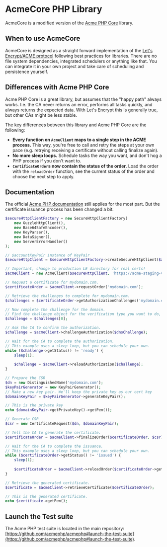 # AcmeCore PHP Library

AcmeCore is a modified version of the [Acme PHP Core](https://github.com/acmephp/core) library.

## When to use AcmeCore

AcmeCore is designed as a straight forward implementation of the [Let's Encrypt/ACME protocol](https://github.com/letsencrypt/acme-spec) following best practices for libraries. There are no file system dependencies, integrated schedulers or anything like that. You can integrate it in your own project and take care of scheduling and persistence yourself.

## Differences with Acme PHP Core

Acme PHP Core is a great library, but assumes that the "happy path" always works. I.e. the CA never returns an error, performs all tasks quickly, and always returns the expected data. With Let's Encrypt this is generally true, but other CAs might be less stable.

The key differences between this library and Acme PHP Core are the following:

- **Every function on `AcmeClient` maps to a single step in the ACME process.** This way, you're free to call and retry the steps at your own pace (e.g. retrying receiving a certificate without calling finalize again).
- **No more sleep loops.** Schedule tasks the way you want, and don't hog a PHP process if you don't want to.
- **`CertificateOrder`s now contain the status of the order.** Load the order with the `reloadOrder` function, see the current status of the order and choose the next step to apply.

## Documentation

The official [Acme PHP documentation](https://acmephp.github.io) still applies for the most part. But the certificate issuance process has been changed a bit.

```php
$secureHttpClientFactory = new SecureHttpClientFactory(
    new GuzzleHttpClient(),
    new Base64SafeEncoder(),
    new KeyParser(),
    new DataSigner(),
    new ServerErrorHandler()
);

// $accountKeyPair instance of KeyPair
$secureHttpClient = $secureHttpClientFactory->createSecureHttpClient($accountKeyPair);

// Important, change to production LE directory for real certs!
$acmeClient = new AcmeClient($secureHttpClient, 'https://acme-staging-v02.api.letsencrypt.org/directory');

// Request a certificate for mydomain.com.
$certificateOrder = $acmeClient->requestOrder('mydomain.com');

// Retrieve the challenges to complete for mydomain.com.
$challenges = $certificateOrder->getAuthorizationChallenges('mydomain.com');

// Now complete the challenge for the domain.
// Find the challenge object for the verification type you want to do, e.g. http-01, dns-01.
$challenge = $challenges[0];

// Ask the CA to confirm the authorization.
$challenge = $acmeClient->challengeAuthorization($dnsChallenge);

// Wait for the CA to complete the authorization.
// This example uses a sleep loop, but you can schedule your own.
while ($challenge->getStatus() != 'ready') {
    sleep(1);
    
    $challenge = $acmeClient->reloadAuthorization($challenge);
}

// Prepare the CSR
$dn = new DistinguishedName('mydomain.com');
$keyPairGenerator = new KeyPairGenerator();
// Make a new key pair. We'll keep the private key as our cert key
$domainKeyPair = $keyPairGenerator->generateKeyPair();

// This is the private key
echo $domainKeyPair->getPrivateKey()->getPem());

// Generate CSR
$csr = new CertificateRequest($dn, $domainKeyPair);

// Tell the CA to generate the certificate.
$certificateOrder = $acmeClient->finalizeOrder($certificateOrder, $csr);

// Wait for the CA to complete the issuance.
// This example uses a sleep loop, but you can schedule your own.
while ($certificateOrder->getStatus() != 'issued') {
    sleep(1);
    
    $certificateOrder = $acmeClient->reloadOrder($certificateOrder->getOrderEndpoint());
}

// Retrieve the generated certificate.
$certificate = $acmeClient->retrieveCertificate($certificateOrder);

// This is the generated certificate.
echo $certificate->getPem();
```

## Launch the Test suite

The Acme PHP test suite is located in the main repository:
[https://github.com/acmephp/acmephp#launch-the-test-suite](https://github.com/acmephp/acmephp#launch-the-test-suite).
